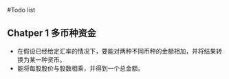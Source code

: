 #Todo list
## Chatper 1 多币种资金

* 在假设已经给定汇率的情况下，要能对两种不同币种的金额相加，并将结果转换为某一种货币。
* 能将每股股价与股数相乘，并得到一个总金额。
